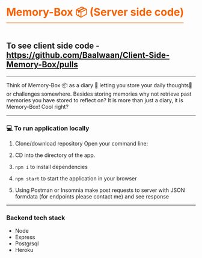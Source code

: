 <h1 style="color: #f56200; display: inline-block; border-bottom: 1px solid #f56200" > Memory-Box 📦 (Server side code) </h1>

## To see client side code - https://github.com/Baalwaan/Client-Side-Memory-Box/pulls

---

Think of Memory-Box 📦 as a diary 📖 letting you store your daily thoughts💭 or challenges somewhere. Besides storing memories why not retrieve past memories you have stored to reflect on? It is more than just a diary, it is Memory-Box! Cool right?

--- 

### 💻 To run application locally

1. Clone/download repository
Open your command line:

2. CD into the directory of the app.
3. ```npm i``` to install dependencies
4. ```npm start``` to start the application in your browser
5. Using Postman or Insomnia make post requests to server with JSON formdata  (for endpoints please contact me) and see response

---

### Backend tech stack

* Node
* Express
* Postgrsql
* Heroku
